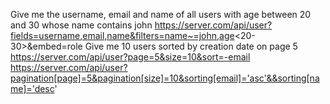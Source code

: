 Give me the username, email and name of all users with age between 20 and 30 whose name contains john
https://server.com/api/user?fields=username,email,name&filters=name~=john,age<20-30>&embed=role
Give me 10 users sorted by creation date on page 5
https://server.com/api/user?page=5&size=10&sort=-email
https://server.com/api/user?pagination[page]=5&pagination[size]=10&sorting[email]='asc'&&sorting[name]='desc'
